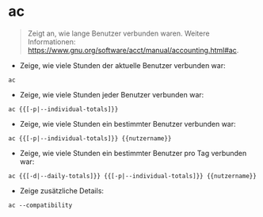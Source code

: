 # ac

> Zeigt an, wie lange Benutzer verbunden waren.
> Weitere Informationen: <https://www.gnu.org/software/acct/manual/accounting.html#ac>.

- Zeige, wie viele Stunden der aktuelle Benutzer verbunden war:

`ac`

- Zeige, wie viele Stunden jeder Benutzer verbunden war:

`ac {{[-p|--individual-totals]}}`

- Zeige, wie viele Stunden ein bestimmter Benutzer verbunden war:

`ac {{[-p|--individual-totals]}} {{nutzername}}`

- Zeige, wie viele Stunden ein bestimmter Benutzer pro Tag verbunden war:

`ac {{[-d|--daily-totals]}} {{[-p|--individual-totals]}} {{nutzername}}`

- Zeige zusätzliche Details:

`ac --compatibility`
